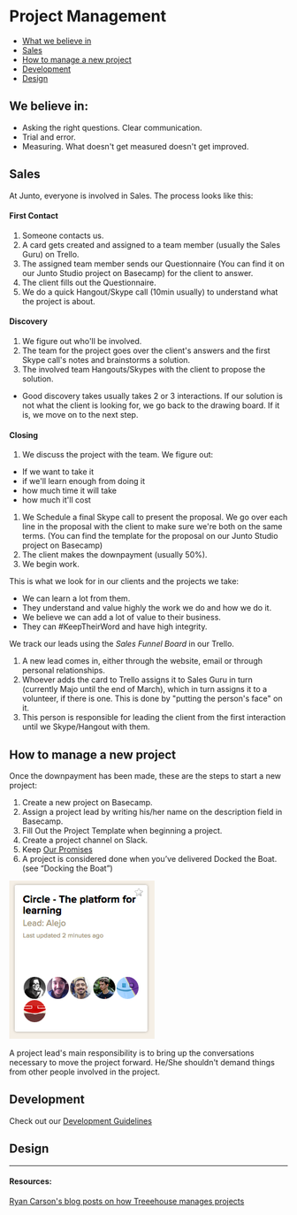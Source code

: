 # Project Management

- [What we believe in](#we-believe-in)
- [Sales](#sales)
- [How to manage a new project](#how-to-manage-a-new-project)
- [Development](#development)
- [Design](#design)

## We believe in:

- Asking the right questions. Clear communication.
- Trial and error.
- Measuring. What doesn't get measured doesn't get improved.

## Sales
At Junto, everyone is involved in Sales. The process looks like this:

#### First Contact
1. Someone contacts us.
1. A card gets created and assigned to a team member (usually the Sales Guru)
on Trello.
1. The assigned team member sends our Questionnaire (You can find it on our
  Junto Studio project on Basecamp) for the client to answer.
1. The client fills out the Questionnaire.
1. We do a quick Hangout/Skype call (10min usually) to understand what the
project is about.

#### Discovery
1. We figure out who'll be involved.
1. The team for the project goes over the client's answers and the first Skype
call's notes and brainstorms a solution.
1. The involved team Hangouts/Skypes with the client to propose the solution.
  + Good discovery takes usually takes 2 or 3 interactions. If our solution is
  not what the client is looking for, we go back to the drawing board. If it is,
  we move on to the	next step.

#### Closing
1. We discuss the project with the team. We figure out:
  + If we want to take it
  + if we'll learn enough from doing it
  + how much time it will take
  + how much it'll cost
1. We Schedule a final Skype call to present the proposal. We go over each line
in the proposal with the client to make sure we're both on the same terms.
(You can find the template for the proposal on our Junto Studio project on Basecamp)
1. The client makes the downpayment (usually 50%).
1. We begin work.

This is what we look for in our clients and the projects we take:
- We can learn a lot from them.
- They understand and value highly the work we do and how we do it.
- We believe we can add a lot of value to their business.
- They can #KeepTheirWord and have high integrity.

We track our leads using the *Sales Funnel Board* in our Trello.

1. A new lead comes in, either through the website, email or through personal relationships.
1. Whoever adds the card to Trello assigns it to Sales Guru in turn (currently Majo until the end of March), which in turn assigns it to a volunteer, if there is one. This is done by "putting the person's face" on it.
1. This person is responsible for leading the client from the first interaction until we Skype/Hangout with them.

## How to manage a new project

Once the downpayment has been made, these are the steps to start a new project:

1. Create a new project on Basecamp.
1. Assign a project lead by writing his/her name on the description field in Basecamp.
1. Fill Out the Project Template when beginning a project.
1. Create a project channel on Slack.
1. Keep [Our Promises]()
1. A project is considered done when you’ve delivered Docked the Boat. (see “Docking the Boat”)

![project-lead](/images/project-lead.png)

A project lead's main responsibility is to bring up the conversations necessary to move the project forward. He/She shouldn't demand things from other people involved in the project.

## Development

Check out our [Development Guidelines](https://github.com/thejunto/guides)

## Design

---

#### Resources:
[Ryan Carson's blog posts on how Treeehouse manages projects](http://ryancarson.com/post/61606695537/how-to-set-priorities-create-budgets-and-do)
